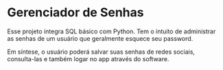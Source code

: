 # Gerenciador de Senhas

Esse projeto integra SQL básico com Python. Tem o intuito de administrar as senhas de um usuário que geralmente esquece seu password.

Em síntese, o usuário poderá salvar suas senhas de redes sociais, consulta-las e também logar no app através do software.
